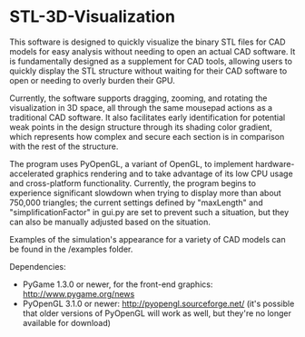 # STL-3D-Visualization
This software is designed to quickly visualize the binary STL files for CAD models for easy analysis without needing to open an actual CAD software. It is fundamentally designed as a supplement for CAD tools, allowing users to quickly display the STL structure without waiting for their CAD software to open or needing to overly burden their GPU.

Currently, the software supports dragging, zooming, and rotating the visualization in 3D space, all through the same mousepad actions as a traditional CAD software. It also facilitates early identification for potential weak points in the design structure through its shading color gradient, which represents how complex and secure each section is in comparison with the rest of the structure.

The program uses PyOpenGL, a variant of OpenGL, to implement hardware-accelerated graphics rendering and to take advantage of its low CPU usage and cross-platform functionality. Currently, the program begins to experience significant slowdown when trying to display more than about 750,000 triangles; the current settings defined by "maxLength" and "simplificationFactor" in gui.py are set to prevent such a situation, but they can also be manually adjusted based on the situation.

Examples of the simulation's appearance for a variety of CAD models can be found in the /examples folder.

Dependencies:
 - PyGame 1.3.0 or newer, for the front-end graphics: http://www.pygame.org/news
 - PyOpenGL 3.1.0 or newer: http://pyopengl.sourceforge.net/ (it's possible that older versions of PyOpenGL will work as well, but they're no longer available for download)